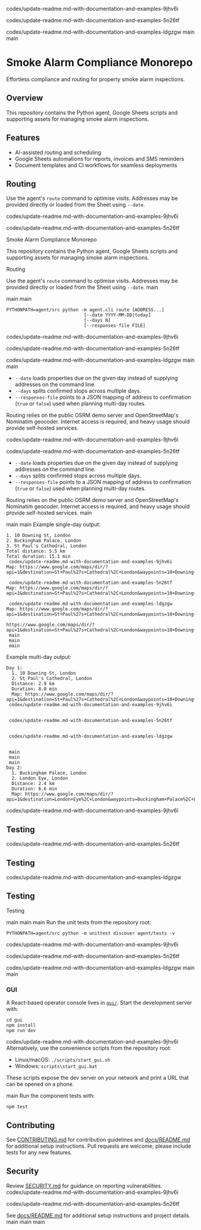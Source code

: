  codex/update-readme.md-with-documentation-and-examples-9jhv6i

 codex/update-readme.md-with-documentation-and-examples-5n26tf

 codex/update-readme.md-with-documentation-and-examples-ldgzgw
 main
 main
# Smoke Alarm Compliance Monorepo

Effortless compliance and routing for property smoke alarm inspections.

## Overview

This repository contains the Python agent, Google Sheets scripts and supporting assets for managing smoke alarm inspections.

## Features

- AI-assisted routing and scheduling
- Google Sheets automations for reports, invoices and SMS reminders
- Document templates and CI workflows for seamless deployments

## Routing
Use the agent's `route` command to optimise visits. Addresses may be provided directly or loaded from the Sheet using `--date`.

 codex/update-readme.md-with-documentation-and-examples-9jhv6i

 codex/update-readme.md-with-documentation-and-examples-5n26tf

Smoke Alarm Compliance Monorepo


This repository contains the Python agent, Google Sheets scripts and supporting
assets for managing smoke alarm inspections.

Routing

Use the agent's ``route`` command to optimise visits. Addresses may be
provided directly or loaded from the Sheet using ``--date``.
 main

 main
 main
```
PYTHONPATH=agent/src python -m agent.cli route [ADDRESS...]
                             [--date YYYY-MM-DD|today]
                             [--days N]
                             [--responses-file FILE]
```

 codex/update-readme.md-with-documentation-and-examples-9jhv6i

 codex/update-readme.md-with-documentation-and-examples-5n26tf

 codex/update-readme.md-with-documentation-and-examples-ldgzgw
 main
 main
- `--date` loads properties due on the given day instead of supplying addresses on the command line.
- `--days` splits confirmed stops across multiple days.
- `--responses-file` points to a JSON mapping of address to confirmation (`true` or `false`) used when planning multi-day routes.

Routing relies on the public OSRM demo server and OpenStreetMap's Nominatim geocoder. Internet access is required, and heavy usage should provide self-hosted services.

 codex/update-readme.md-with-documentation-and-examples-9jhv6i

 codex/update-readme.md-with-documentation-and-examples-5n26tf

- ``--date`` loads properties due on the given day instead of supplying
  addresses on the command line.
- ``--days`` splits confirmed stops across multiple days.
- ``--responses-file`` points to a JSON mapping of address to
  confirmation (``true`` or ``false``) used when planning multi-day
  routes.

Routing relies on the public OSRM demo server and OpenStreetMap's
Nominatim geocoder. Internet access is required, and heavy usage should
provide self-hosted services.
 main

 main
 main
Example single-day output:

```
1. 10 Downing St, London
2. Buckingham Palace, London
3. St Paul's Cathedral, London
Total distance: 5.5 km
Total duration: 15.1 min
 codex/update-readme.md-with-documentation-and-examples-9jhv6i
Map: https://www.google.com/maps/dir/?api=1&destination=St+Paul%27s+Cathedral%2C+London&waypoints=10+Downing+St%2C+London%7CBuckingham+Palace%2C+London

 codex/update-readme.md-with-documentation-and-examples-5n26tf
Map: https://www.google.com/maps/dir/?api=1&destination=St+Paul%27s+Cathedral%2C+London&waypoints=10+Downing+St%2C+London%7CBuckingham+Palace%2C+London

 codex/update-readme.md-with-documentation-and-examples-ldgzgw
Map: https://www.google.com/maps/dir/?api=1&destination=St+Paul%27s+Cathedral%2C+London&waypoints=10+Downing+St%2C+London%7CBuckingham+Palace%2C+London

https://www.google.com/maps/dir/?api=1&destination=St+Paul%27s+Cathedral%2C+London&waypoints=10+Downing+St%2C+London%7CBuckingham+Palace%2C+London
 main
 main
 main
```

Example multi-day output:

```
Day 1:
  1. 10 Downing St, London
  2. St Paul's Cathedral, London
  Distance: 2.9 km
  Duration: 8.0 min
  Map: https://www.google.com/maps/dir/?api=1&destination=St+Paul%27s+Cathedral%2C+London&waypoints=10+Downing+St%2C+London
 codex/update-readme.md-with-documentation-and-examples-9jhv6i


 codex/update-readme.md-with-documentation-and-examples-5n26tf


 codex/update-readme.md-with-documentation-and-examples-ldgzgw


 main
 main
 main
Day 2:
  1. Buckingham Palace, London
  2. London Eye, London
  Distance: 2.4 km
  Duration: 6.6 min
  Map: https://www.google.com/maps/dir/?api=1&destination=London+Eye%2C+London&waypoints=Buckingham+Palace%2C+London
```

 codex/update-readme.md-with-documentation-and-examples-9jhv6i
## Testing

 codex/update-readme.md-with-documentation-and-examples-5n26tf
## Testing

 codex/update-readme.md-with-documentation-and-examples-ldgzgw
## Testing

Testing

 main
 main
 main
Run the unit tests from the repository root:

```
PYTHONPATH=agent/src python -m unittest discover agent/tests -v
```

 codex/update-readme.md-with-documentation-and-examples-9jhv6i

 codex/update-readme.md-with-documentation-and-examples-5n26tf

 codex/update-readme.md-with-documentation-and-examples-ldgzgw
 main
 main
### GUI

A React-based operator console lives in [`gui/`](gui). Start the development server with:

```
cd gui
npm install
npm run dev
```

 codex/update-readme.md-with-documentation-and-examples-9jhv6i
Alternatively, use the convenience scripts from the repository root:

- Linux/macOS: `./scripts/start_gui.sh`
- Windows: `scripts\start_gui.bat`

These scripts expose the dev server on your network and print a URL that can be opened on a phone.

 main
Run the component tests with:

```
npm test
```

## Contributing

See [CONTRIBUTING.md](CONTRIBUTING.md) for contribution guidelines and [docs/README.md](docs/README.md) for additional setup instructions.
Pull requests are welcome; please include tests for any new features.

## Security

Review [SECURITY.md](SECURITY.md) for guidance on reporting vulnerabilities.
 codex/update-readme.md-with-documentation-and-examples-9jhv6i

 codex/update-readme.md-with-documentation-and-examples-5n26tf


See [docs/README.md](docs/README.md) for additional setup instructions and
project details.
 main
 main
 main
